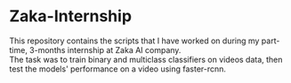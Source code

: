 # Zaka-Internship
This repository contains the scripts that I have worked on during my part-time, 3-months internship at Zaka AI company. <br>
The task was to train binary and multiclass classifiers on videos data, then test the models' performance on a video using faster-rcnn.
